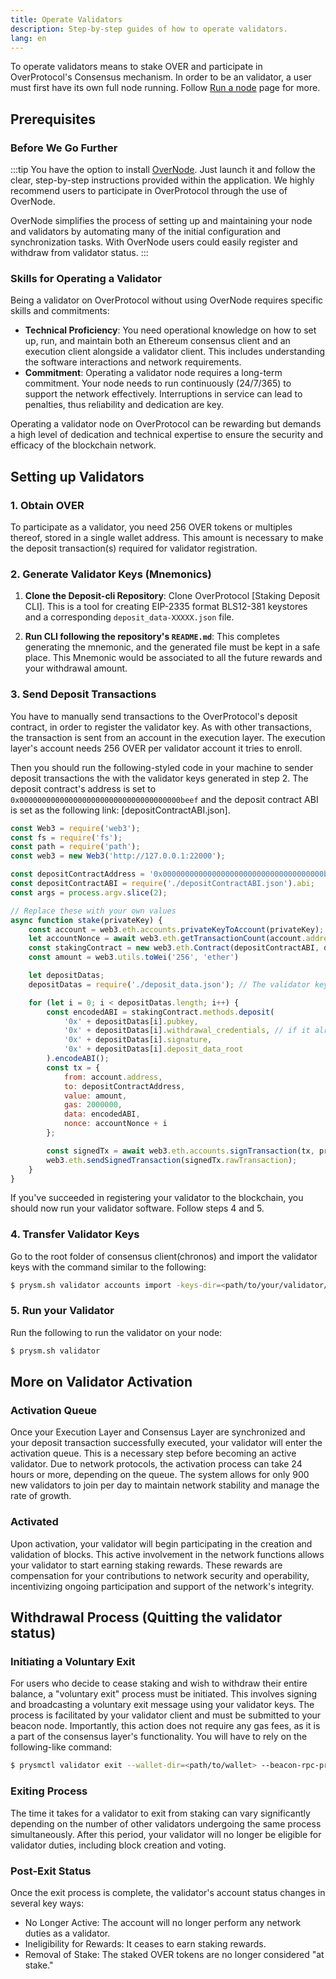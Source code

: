 ```yaml
---
title: Operate Validators
description: Step-by-step guides of how to operate validators.
lang: en
---
```


To operate validators means to stake OVER and participate in OverProtocol's Consensus mechanism. In order to be an validator, a user must first have its own full node running. Follow [Run a node](./run-a-node) page for more.

## Prerequisites

### Before We Go Further

:::tip
You have the option to install [OverNode](https://over.network/overnode). Just launch it and follow the clear, step-by-step instructions provided within the application. We highly recommend users to participate in OverProtocol through the use of OverNode.

OverNode simplifies the process of setting up and maintaining your node and validators by automating many of the initial configuration and synchronization tasks. With OverNode users could easily register and withdraw from validator status.
:::

### Skills for Operating a Validator

Being a validator on OverProtocol without using OverNode requires specific skills and commitments:

- **Technical Proficiency**: You need operational knowledge on how to set up, run, and maintain both an Ethereum consensus client and an execution client alongside a validator client. This includes understanding the software interactions and network requirements.
- **Commitment**: Operating a validator node requires a long-term commitment. Your node needs to run continuously (24/7/365) to support the network effectively. Interruptions in service can lead to penalties, thus reliability and dedication are key.

Operating a validator node on OverProtocol can be rewarding but demands a high level of dedication and technical expertise to ensure the security and efficacy of the blockchain network.

## Setting up Validators

### 1. Obtain OVER

To participate as a validator, you need 256 OVER tokens or multiples thereof, stored in a single wallet address. This amount is necessary to make the deposit transaction(s) required for validator registration.

### 2. Generate Validator Keys (Mnemonics)

1. **Clone the Deposit-cli Repository**: Clone OverProtocol [Staking Deposit CLI]. This is a tool for creating EIP-2335 format BLS12-381 keystores and a corresponding `deposit_data-XXXXX.json` file.

2. **Run CLI following the repository's `README.md`**: This completes generating the mnemonic, and the generated file must be kept in a safe place. This Mnemonic would be associated to all the future rewards and your withdrawal amount.

### 3. Send Deposit Transactions

You have to manually send transactions to the OverProtocol's deposit contract, in order to register the validator key.
As with other transactions, the transaction is sent from an account in the execution layer.
The execution layer's account needs 256 OVER per validator account it tries to enroll.

Then you should run the following-styled code in your machine to sender deposit transactions the with the validator keys generated in step 2.
The deposit contract's address is set to `0x000000000000000000000000000000000000beef` and the deposit contract ABI is set as the following link: [depositContractABI.json].

```js
const Web3 = require('web3');
const fs = require('fs');
const path = require('path');
const web3 = new Web3('http://127.0.0.1:22000');

const depositContractAddress = '0x000000000000000000000000000000000000beef';
const depositContractABI = require('./depositContractABI.json').abi;
const args = process.argv.slice(2);

// Replace these with your own values
async function stake(privateKey) {
    const account = web3.eth.accounts.privateKeyToAccount(privateKey);
    let accountNonce = await web3.eth.getTransactionCount(account.address);
    const stakingContract = new web3.eth.Contract(depositContractABI, depositContractAddress);
    const amount = web3.utils.toWei('256', 'ether')

    let depositDatas;
    depositDatas = require('./deposit_data.json'); // The validator key you've generated from step 2.

    for (let i = 0; i < depositDatas.length; i++) {
        const encodedABI = stakingContract.methods.deposit(
            '0x' + depositDatas[i].pubkey,
            '0x' + depositDatas[i].withdrawal_credentials, // if it already contains the withdrawal_credentials
            '0x' + depositDatas[i].signature,
            '0x' + depositDatas[i].deposit_data_root
        ).encodeABI();
        const tx = {
            from: account.address,
            to: depositContractAddress,
            value: amount,
            gas: 2000000,
            data: encodedABI,
            nonce: accountNonce + i
        };

        const signedTx = await web3.eth.accounts.signTransaction(tx, privateKey);
        web3.eth.sendSignedTransaction(signedTx.rawTransaction);
    }
}

```

If you've succeeded in registering your validator to the blockchain, you should now run your validator software.
Follow steps 4 and 5.

### 4. Transfer Validator Keys

Go to the root folder of consensus client(chronos) and import the validator keys with the command similar to the following:

```sh
$ prysm.sh validator accounts import -keys-dir=<path/to/your/validator/keys>
```

### 5. Run your Validator

Run the following to run the validator on your node:

```sh
$ prysm.sh validator
```

## More on Validator Activation

### Activation Queue

Once your Execution Layer and Consensus Layer are synchronized and your deposit transaction successfully executed, your validator will enter the activation queue. This is a necessary step before becoming an active validator. Due to network protocols, the activation process can take 24 hours or more, depending on the queue. The system allows for only 900 new validators to join per day to maintain network stability and manage the rate of growth.

### Activated

Upon activation, your validator will begin participating in the creation and validation of blocks. This active involvement in the network functions allows your validator to start earning staking rewards. These rewards are compensation for your contributions to network security and operability, incentivizing ongoing participation and support of the network's integrity.

## Withdrawal Process (Quitting the validator status)

### Initiating a Voluntary Exit

For users who decide to cease staking and wish to withdraw their entire balance, a "voluntary exit" process must be initiated. This involves signing and broadcasting a voluntary exit message using your validator keys. The process is facilitated by your validator client and must be submitted to your beacon node. Importantly, this action does not require any gas fees, as it is a part of the consensus layer's functionality. You will have to rely on the following-like command:

```sh
$ prysmctl validator exit --wallet-dir=<path/to/wallet> --beacon-rpc-provider=<127.0.0.1:4000>
```

### Exiting Process

The time it takes for a validator to exit from staking can vary significantly depending on the number of other validators undergoing the same process simultaneously. After this period, your validator will no longer be eligible for validator duties, including block creation and voting.

### Post-Exit Status

Once the exit process is complete, the validator's account status changes in several key ways:

- No Longer Active: The account will no longer perform any network duties as a validator.
- Ineligibility for Rewards: It ceases to earn staking rewards.
- Removal of Stake: The staked OVER tokens are no longer considered "at stake."
